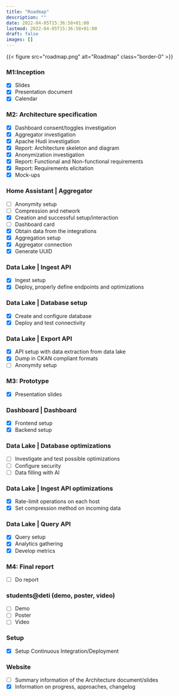 ```yaml
---
title: "Roadmap"
description: ""
date: 2022-04-05T15:36:58+01:00
lastmod: 2022-04-05T15:36:58+01:00
draft: false
images: []
---
```


{{< figure src="roadmap.png" alt="Roadmap" class="border-0" >}}

### M1:Inception

- [x]  Slides
- [x]  Presentation document
- [x]  Calendar

### M2: Architecture specification

- [x]  Dashboard consent/toggles investigation
- [x]  Aggregator investigation
- [x]  Apache Hudi investigation
- [x]  Report: Architecture skeleton and diagram
- [x]  Anonymization investigation
- [x]  Report: Functional and Non-functional requirements
- [x]  Report: Requirements elicitation
- [x]  Mock-ups

### Home Assistant | Aggregator

- [ ]  Anonymity setup
- [ ]  Compression and network
- [x]  Creation and successful setup/interaction
- [ ]  Dashboard card
- [x]  Obtain data from the integrations
- [x]  Aggregation setup
- [x]  Aggregator connection
- [x]  Generate UUID

### Data Lake | Ingest API

- [x]  Ingest setup
- [x]  Deploy, properly define endpoints and optimizations

### Data Lake | Database setup

- [x]  Create and configure database
- [x]  Deploy and test connectivity

### Data Lake | Export API

- [x]  API setup with data extraction from data lake
- [x]  Dump in CKAN compliant formats
- [ ]  Anonymity setup

### M3: Prototype

- [x]  Presentation slides

### Dashboard | Dashboard

- [x]  Frontend setup
- [x]  Backend setup

### Data Lake | Database optimizations

- [ ]  Investigate and test possible optimizations
- [ ]  Configure security
- [ ]  Data filling with AI

### Data Lake | Ingest API optimizations

- [x]  Rate-limit operations on each host
- [x]  Set compression method on incoming data

### Data Lake | Query API

- [x]  Query setup
- [x]  Analytics gathering
- [x]  Develop metrics

### M4: Final report

- [ ]  Do report

### students@deti (demo, poster, video)

- [ ]  Demo
- [ ]  Poster
- [ ]  Video

### Setup

- [x]  Setup Continuous Integration/Deployment

### Website

- [ ]  Summary information of the Architecture document/slides
- [x]  Information on progress, approaches, changelog
